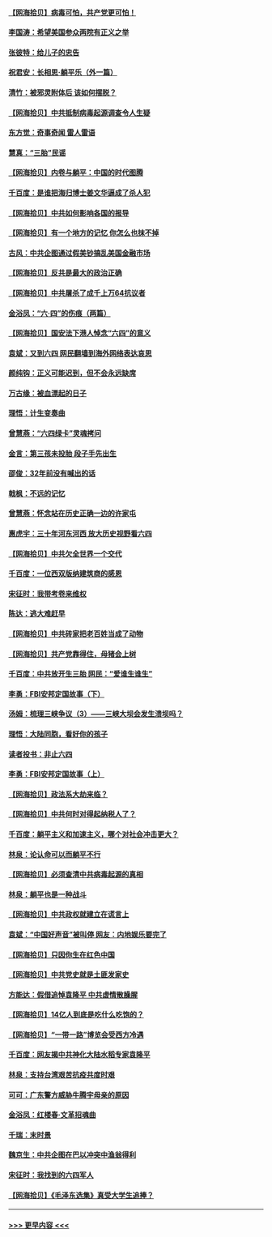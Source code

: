 #### [【网海拾贝】病毒可怕，共产党更可怕！](../pages/nsc993/n13020728.md?t=06141951) 
#### [李国涛：希望美国参众两院有正义之举](../pages/nsc993/n13020674.md?t=06141951) 
#### [张彼特：给儿子的忠告](../pages/nsc993/n13018934.md?t=06141951) 
#### [祝君安：长相思‧躺平乐（外一篇）](../pages/nsc993/n13018923.md?t=06141951) 
#### [清竹：被邪灵附体后 该如何摆脱？](../pages/nsc993/n13018877.md?t=06141951) 
#### [【网海拾贝】中共抵制病毒起源调查令人生疑](../pages/nsc993/n13017785.md?t=06141951) 
#### [东方觉：奇事奇闻 雷人雷语](../pages/nsc993/n13017577.md?t=06141951) 
#### [慧真：“三胎”民谣](../pages/nsc993/n13017394.md?t=06141951) 
#### [【网海拾贝】内卷与躺平：中国的时代图腾](../pages/nsc993/n13016128.md?t=06141951) 
#### [千百度：是谁把海归博士姜文华逼成了杀人犯](../pages/nsc993/n13015218.md?t=06141951) 
#### [【网海拾贝】中共如何影响各国的报导](../pages/nsc993/n13012599.md?t=06141951) 
#### [【网海拾贝】有一个地方的记忆 你怎么也抹不掉](../pages/nsc993/n13009802.md?t=06141951) 
#### [古风：中共企图通过假美钞搞乱美国金融市场](../pages/nsc993/n13009626.md?t=06141951) 
#### [【网海拾贝】反共是最大的政治正确](../pages/nsc993/n13007051.md?t=06141951) 
#### [【网海拾贝】中共屠杀了成千上万64抗议者](../pages/nsc993/n13002713.md?t=06141951) 
#### [金浴凤：“六·四”的伤痕（两篇）](../pages/nsc993/n13001719.md?t=06141951) 
#### [【网海拾贝】国安法下港人悼念“六四”的意义](../pages/nsc993/n13001039.md?t=06141951) 
#### [袁斌：又到六四 网民翻墙到海外网络表达哀思](../pages/nsc993/n13000995.md?t=06141951) 
#### [颜纯钩：正义可能迟到，但不会永远缺席](../pages/nsc993/n13000920.md?t=06141951) 
#### [万古缘：被血漂起的日子](../pages/nsc993/n13000914.md?t=06141951) 
#### [理悟：计生变奏曲](../pages/nsc993/n13000414.md?t=06141951) 
#### [曾慧燕：“六四绿卡”灵魂拷问](../pages/nsc993/n13000277.md?t=06141951) 
#### [金言：第三孩未投胎 段子手先出生](../pages/nsc993/n13000215.md?t=06141951) 
#### [邵俊：32年前没有喊出的话](../pages/nsc993/n13000181.md?t=06141951) 
#### [戟枫：不远的记忆](../pages/nsc993/n13000121.md?t=06141951) 
#### [曾慧燕：怀念站在历史正确一边的许家屯](../pages/nsc993/n13000073.md?t=06141951) 
#### [惠虎宇：三十年河东河西 放大历史视野看六四](../pages/nsc993/n13000018.md?t=06141951) 
#### [【网海拾贝】中共欠全世界一个交代](../pages/nsc993/n12998706.md?t=06141951) 
#### [千百度：一位西双版纳建筑商的感恩](../pages/nsc993/n12998487.md?t=06141951) 
#### [宋征时：我带考卷来维权](../pages/nsc993/n12994088.md?t=06141951) 
#### [陈达：逃大难赶早](../pages/nsc993/n12993569.md?t=06141951) 
#### [【网海拾贝】中共砖家把老百姓当成了动物](../pages/nsc993/n12993483.md?t=06141951) 
#### [【网海拾贝】共产党靠得住，母猪会上树](../pages/nsc993/n12990730.md?t=06141951) 
#### [千百度：中共放开生三胎 网民：“爱谁生谁生”](../pages/nsc993/n12990644.md?t=06141951) 
#### [李勇：FBI安邦定国故事（下）](../pages/nsc993/n12987854.md?t=06141951) 
#### [汤姆：梳理三峡争议（3）——三峡大坝会发生溃坝吗？](../pages/nsc993/n12989806.md?t=06141951) 
#### [理悟：大陆同胞，看好你的孩子](../pages/nsc993/n12989778.md?t=06141951) 
#### [读者投书：非止六四](../pages/nsc993/n12989673.md?t=06141951) 
#### [李勇：FBI安邦定国故事（上）](../pages/nsc993/n12987749.md?t=06141951) 
#### [【网海拾贝】政法系大劫来临？](../pages/nsc993/n12987596.md?t=06141951) 
#### [【网海拾贝】中共何时对得起纳税人了？](../pages/nsc993/n12985578.md?t=06141951) 
#### [千百度：躺平主义和加速主义，哪个对社会冲击更大？](../pages/nsc993/n12985512.md?t=06141951) 
#### [林泉：论认命可以而躺平不行](../pages/nsc993/n12985505.md?t=06141951) 
#### [【网海拾贝】必须查清中共病毒起源的真相](../pages/nsc993/n12984276.md?t=06141951) 
#### [林泉：躺平也是一种战斗](../pages/nsc993/n12984194.md?t=06141951) 
#### [【网海拾贝】中共政权就建立在谎言上](../pages/nsc993/n12981880.md?t=06141951) 
#### [袁斌：“中国好声音”被叫停 网友：内地娱乐要完了](../pages/nsc993/n12981826.md?t=06141951) 
#### [【网海拾贝】只因你生在红色中国](../pages/nsc993/n12979096.md?t=06141951) 
#### [【网海拾贝】中共党史就是土匪发家史](../pages/nsc993/n12976478.md?t=06141951) 
#### [方能达：假借追悼袁隆平 中共虚情散臊腥](../pages/nsc993/n12976396.md?t=06141951) 
#### [【网海拾贝】14亿人到底是吃什么吃饱的？](../pages/nsc993/n12974125.md?t=06141951) 
#### [【网海拾贝】“一带一路”博览会受西方冷遇](../pages/nsc993/n12971787.md?t=06141951) 
#### [千百度：网友揭中共神化大陆水稻专家袁隆平](../pages/nsc993/n12971733.md?t=06141951) 
#### [林泉：支持台湾艰苦抗疫共度时艰](../pages/nsc993/n12971350.md?t=06141951) 
#### [可可：广东警方威胁牛腾宇母亲的原因](../pages/nsc993/n12971100.md?t=06141951) 
#### [金浴凤：红楼春·文革招魂曲](../pages/nsc993/n12970354.md?t=06141951) 
#### [千瑞：末时景](../pages/nsc993/n12970337.md?t=06141951) 
#### [魏京生：中共企图在巴以冲突中渔翁得利](../pages/nsc993/n12970286.md?t=06141951) 
#### [宋征时：我找到的六四军人](../pages/nsc993/n12970213.md?t=06141951) 
#### [【网海拾贝】《毛泽东选集》真受大学生追捧？](../pages/nsc993/n12968779.md?t=06141951) 

----
#### [ >>> 更早内容 <<< ](../indexes/nsc993-earlier.md)
